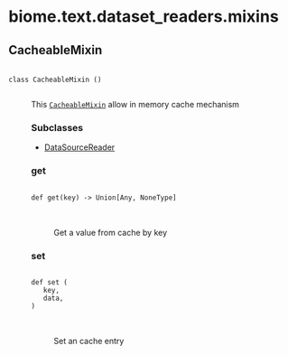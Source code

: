 # biome.text.dataset_readers.mixins <Badge text="Module"/>
<dl>
<h2 id="biome.text.dataset_readers.mixins.CacheableMixin">CacheableMixin <Badge text="Class"/></h2>
<dt>
<div class="language-python extra-class">
<pre class="language-python">
    <code>
<span class="token keyword">class</span> <span class="ident">CacheableMixin</span> ()</span>
    </code></pre></div>
</dt>
<dd>
<div class="desc"><p>This <code><a title="biome.text.dataset_readers.mixins.CacheableMixin" href="#biome.text.dataset_readers.mixins.CacheableMixin">CacheableMixin</a></code> allow in memory cache mechanism</p></div>
<h3>Subclasses</h3>
<ul class="hlist">
<li><a title="biome.text.dataset_readers.datasource_reader.DataSourceReader" href="datasource_reader.html#biome.text.dataset_readers.datasource_reader.DataSourceReader">DataSourceReader</a></li>
</ul>
<dl>
<h3 id="biome.text.dataset_readers.mixins.CacheableMixin.get">get <Badge text="Static method"/></h3>
<dt>
<div class="language-python extra-class">
<pre class="language-python">
<code>
<span class="token keyword">def</span> <span class="ident">get</span></span>(<span>key) -> Union[Any, NoneType]</span>
</code>
        </pre>
</div>
</dt>
<dd>
<div class="desc"><p>Get a value from cache by key</p></div>
</dd>
<h3 id="biome.text.dataset_readers.mixins.CacheableMixin.set">set <Badge text="Static method"/></h3>
<dt>
<div class="language-python extra-class">
<pre class="language-python">
<code>
<span class="token keyword">def</span> <span class="ident">set</span> (</span>
   key,
   data,
) 
</code>
        </pre>
</div>
</dt>
<dd>
<div class="desc"><p>Set an cache entry</p></div>
</dd>
</dl>
</dd>
</dl>